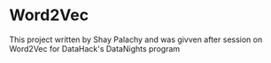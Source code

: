 # Word2Vec
This project written by Shay Palachy and was givven after session on Word2Vec for DataHack's DataNights program
